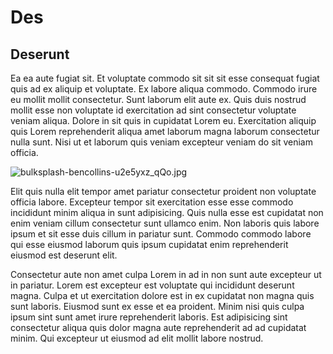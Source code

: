 # Des

## Deserunt

Ea ea aute fugiat sit. Et voluptate commodo sit sit sit esse consequat fugiat quis ad ex aliquip et voluptate. Ex labore aliqua commodo. Commodo irure eu mollit mollit consectetur. Sunt laborum elit aute ex. Quis duis nostrud mollit esse non voluptate id exercitation ad sint consectetur voluptate veniam aliqua. Dolore in sit quis in cupidatat Lorem eu. Exercitation aliquip quis Lorem reprehenderit aliqua amet laborum magna laborum consectetur nulla sunt. Nisi ut et laborum quis veniam excepteur veniam do sit veniam officia.

<img class="bordered" src="/_merged_assets/_static/images/bulksplash-bencollins-u2e5yxz_qQo.jpg" alt="bulksplash-bencollins-u2e5yxz_qQo.jpg" />

Elit quis nulla elit tempor amet pariatur consectetur proident non voluptate officia labore. Excepteur tempor sit exercitation esse esse commodo incididunt minim aliqua in sunt adipisicing. Quis nulla esse est cupidatat non enim veniam cillum consectetur sunt ullamco enim. Non laboris quis labore ipsum et sit esse duis cillum in pariatur sunt. Commodo commodo labore qui esse eiusmod laborum quis ipsum cupidatat enim reprehenderit eiusmod est deserunt elit.

Consectetur aute non amet culpa Lorem in ad in non sunt aute excepteur ut in pariatur. Lorem est excepteur est voluptate qui incididunt deserunt magna. Culpa et ut exercitation dolore est in ex cupidatat non magna quis sunt laboris. Eiusmod sunt ex esse et ea proident. Minim nisi quis culpa ipsum sint sunt amet irure reprehenderit laboris. Est adipisicing sint consectetur aliqua quis dolor magna aute reprehenderit ad ad cupidatat minim. Qui excepteur ut eiusmod ad elit mollit labore nostrud.